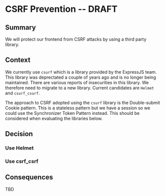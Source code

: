 # CSRF Prevention -- DRAFT

## Summary

We will protect our frontend from CSRF attacks by using a third party library.

## Context

We currently use `csurf` which is a library provided by the ExpressJS team. This library was deprectated a couple of years ago and is no longer being maintained. There are various reports of insecurities in this library. We therefore need to migrate to a new library. Current candidates are `Helmet` and `csurf_csurf`.

The approach to CSRF adopted using the `csurf` library is the Double-submit Cookie pattern. This is a stateless pattern but we have a session so we could use the Synchronizer Token Pattern instead. This should be considered when evaluating the libraries below.

## Decision

### Use Helmet

### Use csrf_csrf

## Consequences

TBD
